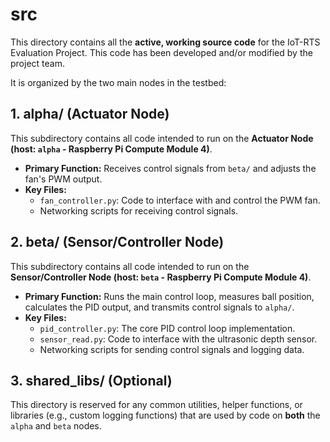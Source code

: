 # src

This directory contains all the **active, working source code** for the IoT-RTS Evaluation Project. This code has been developed and/or modified by the project team.

It is organized by the two main nodes in the testbed:

## 1. alpha/ (Actuator Node)

This subdirectory contains all code intended to run on the **Actuator Node (host: `alpha` - Raspberry Pi Compute Module 4)**.

* **Primary Function:** Receives control signals from `beta/` and adjusts the fan's PWM output.
* **Key Files:**
    * `fan_controller.py`: Code to interface with and control the PWM fan.
    * Networking scripts for receiving control signals.

## 2. beta/ (Sensor/Controller Node)

This subdirectory contains all code intended to run on the **Sensor/Controller Node (host: `beta` - Raspberry Pi Compute Module 4)**.

* **Primary Function:** Runs the main control loop, measures ball position, calculates the PID output, and transmits control signals to `alpha/`.
* **Key Files:**
    * `pid_controller.py`: The core PID control loop implementation.
    * `sensor_read.py`: Code to interface with the ultrasonic depth sensor.
    * Networking scripts for sending control signals and logging data.

## 3. shared_libs/ (Optional)

This directory is reserved for any common utilities, helper functions, or libraries (e.g., custom logging functions) that are used by code on **both** the `alpha` and `beta` nodes.